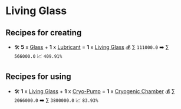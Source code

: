 # Living Glass

## Recipes for creating

* 🛠️ **5** x [Glass](<Glass.md>) + **1** x [Lubricant](<Lubricant.md>) = **1** x [Living Glass](<Living Glass.md>) 💰 ∑ `111000.0` ➡️ ∑ `566000.0` 📈 `409.91%`


## Recipes for using

* 🛠️ **1** x [Living Glass](<Living Glass.md>) + **1** x [Cryo-Pump](<Cryo-Pump.md>) = **1** x [Cryogenic Chamber](<Cryogenic Chamber.md>) 💰 ∑ `2066000.0` ➡️ ∑ `3800000.0` 📈 `83.93%`
